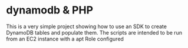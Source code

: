# dynamodb & PHP

 This is a very simple project showing how to use an SDK to create DynamoDB tables and populate them.
 The scripts are intended to be run from an EC2 instance with a apt Role configured
